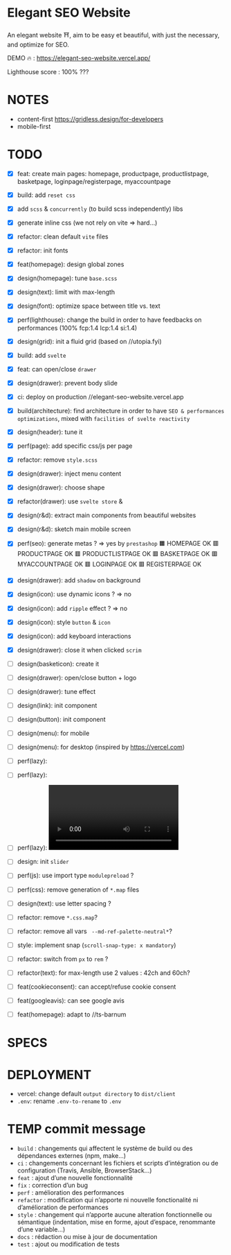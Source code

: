 # Elegant SEO Website
An elegant website ⛩️, aim to be easy et beautiful, with just the necessary, and optimize for SEO.

DEMO 🔥 : https://elegant-seo-website.vercel.app/

Lighthouse score : 100% ???

# NOTES

- content-first https://gridless.design/for-developers
- mobile-first

# TODO

- [x] feat: create main pages: homepage, productpage, productlistpage, basketpage, loginpage/registerpage, myaccountpage
- [x] build: add `reset css`
- [x] add `scss` & `concurrently` (to build scss independently) libs
- [x] generate inline css (we not rely on vite => hard...)
- [x] refactor: clean default `vite` files
- [x] refactor: init fonts
- [x] feat(homepage): design global zones
- [x] design(homepage): tune `base.scss`
- [x] design(text): limit with max-length
- [x] design(font): optimize space between title vs. text
- [x] perf(lighthouse): change the build in order to have feedbacks on performances (100% fcp:1.4 lcp:1.4 si:1.4)
- [x] design(grid): init a fluid grid (based on //utopia.fyi)
- [x] build: add `svelte` 
- [x] feat: can open/close `drawer`
- [x] design(drawer): prevent body slide
- [x] ci: deploy on production //elegant-seo-website.vercel.app
- [x] build(architecture): find architecture in order to have `SEO & performances optimizations`, mixed with `facilities of svelte reactivity`
- [x] design(header): tune it
- [x] perf(page): add specific css/js per page
- [x] refactor: remove `style.scss`
- [x] design(drawer): inject menu content
- [x] design(drawer): choose shape
- [x] refactor(drawer): use `svelte store` & <custom-component>
- [x] design(r&d): extract main components from beautiful websites
- [x] design(r&d): sketch main mobile screen
- [x] perf(seo): generate metas ? => yes by `prestashop`
🟧 HOMEPAGE OK
🟥 PRODUCTPAGE OK
🟥 PRODUCTLISTPAGE OK
🟥 BASKETPAGE OK
🟥 MYACCOUNTPAGE OK
🟥 LOGINPAGE OK
🟥 REGISTERPAGE OK
- [x] design(drawer): add `shadow` on background
- [x] design(icon): use dynamic icons ? => no
- [x] design(icon): add `ripple` effect ? => no
- [x] design(icon): style `button` & `icon`
- [x] design(icon): add keyboard interactions
- [x] design(drawer): close it when clicked `scrim`
- [ ] design(basketicon): create it
- [ ] design(drawer): open/close button + logo
- [ ] design(drawer): tune effect

- [ ] design(link): init component
- [ ] design(button): init component
- [ ] design(menu): for mobile
- [ ] design(menu): for desktop (inspired by https://vercel.com)
- [ ] perf(lazy): <img loading="lazy" src="">
- [ ] perf(lazy): <icon>
- [ ] perf(lazy): <video>
- [ ] design: init `slider`
- [ ] perf(js): use import type `modulepreload` ?
- [ ] perf(css): remove generation of `*.map` files
- [ ] design(text): use letter spacing ?
- [ ] refactor: remove `*.css.map`?
- [ ] refactor: remove all vars ` --md-ref-palette-neutral*`?
- [ ] style: implement snap (`scroll-snap-type: x mandatory`)
- [ ] refactor: switch from `px` to `rem` ?
- [ ] refactor(text): for max-length use 2 values : 42ch and 60ch?
- [ ] feat(cookieconsent): can accept/refuse cookie consent
- [ ] feat(googleavis): can see google avis
- [ ] feat(homepage): adapt to //ts-barnum

# SPECS

# DEPLOYMENT

- vercel: change default `output directory` to `dist/client`
- `.env`: rename `.env-to-rename` to `.env`

# TEMP commit message

- `build` : changements qui affectent le système de build ou des dépendances externes (npm, make…)
- `ci` : changements concernant les fichiers et scripts d’intégration ou de configuration (Travis, Ansible, BrowserStack…)
- `feat` : ajout d’une nouvelle fonctionnalité
- `fix` : correction d’un bug
- `perf` : amélioration des performances
- `refactor` : modification qui n’apporte ni nouvelle fonctionalité ni d’amélioration de performances
- `style` : changement qui n’apporte aucune alteration fonctionnelle ou sémantique (indentation, mise en forme, ajout d’espace, renommante d’une variable…)
- `docs` : rédaction ou mise à jour de documentation
- `test` : ajout ou modification de tests